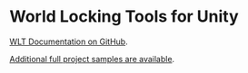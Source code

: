 # World Locking Tools for Unity

[WLT Documentation on GitHub](https://microsoft.github.io/MixedReality-WorldLockingTools-Unity/README.html).

[Additional full project samples are available](https://microsoft.github.io/MixedReality-WorldLockingTools-Samples/README.html).